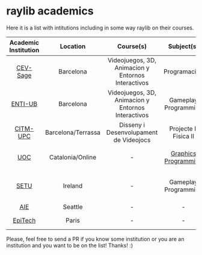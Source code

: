 # raylib academics

Here it is a list with intitutions including in some way raylib on their courses.

| Academic Institution | Location | Course(s) | Subject(s) | Contact Person | Public Materials | Comments |
| :------------------: | :------: | :----: | :-----: | :------------: | :--------------: | :------: |
| [CEV-Sage](https://www.cevbarcelona.com/) | Barcelona | Videojuegos, 3D, Animacion y Entornos Interactivos | Programacion | - | - | - |
| [ENTI-UB](https://enti.cat/)              | Barcelona | Videojuegos, 3D, Animacion y Entornos Interactivos | Gameplay Programming | Rafa Laguna? | - | - |
| [CITM-UPC](https://www.citm.upc.edu/)     | Barcelona/Terrassa | Disseny i Desenvolupament de Videojocs | Projecte I, Fisica II | - | - | - |
| [UOC](https://www.uoc.edu/en)             | Catalonia/Online | - | [Graphics Programming](https://cv.uoc.edu/tren/trenacc/web/GAT_EXP.PLANDOCENTE?any_academico=20172&cod_asignatura=B2.505&idioma=CAS&pagina=PD_PREV_PORTAL) | Joan Arnedo? | [raylib-challenges](https://github.com/raysan5/challenges) | 3 projects: raylib, rlgl, OpenGL |
| [SETU](https://www.setu.ie/)              | Ireland | - | Gameplay Programming | Philip Bourke | [Animated FSM](https://bitbucket.org/MuddyGames/raylib_animated_fsm/) | Used in year 2, multiple starter kits |
| [AIE](https://aie.edu/campuses/seattle/)  | Seattle | - | - | - | - | - |
| [EpiTech](https://www.epitech.eu/)        | Paris | - | - | - | - | Bomberman project? |

Please, feel free to send a PR if you know some institution or you are an institution and you want to be on the list! Thanks! :)
